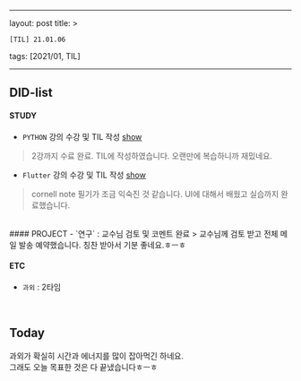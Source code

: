 ﻿---

layout: post
title: >

    [TIL] 21.01.06

tags: [2021/01, TIL]

---


## DID-list
#### STUDY
- `PYTHON` 강의 수강 및 TIL 작성 [show](https://github.com/hadan-HwH/TIL/blob/main/Python/01%20%EA%B8%B0%EB%B3%B8%EB%8D%B0%EC%9D%B4%ED%84%B0%EA%B5%AC%EC%A1%B0%20%EB%B0%8F%20%ED%95%A8%EC%88%98%20%EC%A0%95%EB%A6%AC(1).md)
> 2강까지 수료 완료. TIL에 작성하였습니다. 오랜만에 복습하니까 재밌네요.

- `Flutter` 강의 수강 및 TIL 작성 [show](https://github.com/hadan-HwH/TIL/blob/main/Flutter/section6-%20How%20to%20Build%20Beautiful%20UIs(1).md)
> cornell note 필기가 조금 익숙진 것 같습니다. UI에 대해서 배웠고 실습까지 완료했습니다.

<br>
#### PROJECT
- `연구` : 교수님 검토 및 코멘트 완료
> 교수님께 검토 받고 전체 메일 발송 예약했습니다. 칭찬 받아서 기분 좋네요.ㅎㅡㅎ

<br>

#### ETC
- `과외` : 2타임

<br>

## Today
과외가 확실히 시간과 에너지를 많이 잡아먹긴 하네요.<br>
그래도 오늘 목표한 것은 다 끝냈습니다ㅎㅡㅎ
<br><br><br>






